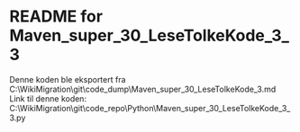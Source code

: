 # README for Maven_super_30_LeseTolkeKode_3_3
Denne koden ble eksportert fra C:\WikiMigration\git\code_dump\Maven_super_30_LeseTolkeKode_3.md
Link til denne koden: C:\WikiMigration\git\code_repo\Python\Maven_super_30_LeseTolkeKode_3_3.py
